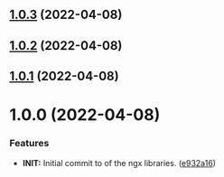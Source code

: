 ## [1.0.3](https://github.com/benMain/ngx-epic-fhir-client/compare/v1.0.2...v1.0.3) (2022-04-08)

## [1.0.2](https://github.com/benMain/ngx-epic-fhir-client/compare/v1.0.1...v1.0.2) (2022-04-08)

## [1.0.1](https://github.com/benMain/ngx-epic-fhir-client/compare/v1.0.0...v1.0.1) (2022-04-08)

# 1.0.0 (2022-04-08)


### Features

* **INIT:** Initial commit to of the ngx libraries. ([e932a16](https://github.com/benMain/ngx-epic-fhir-client/commit/e932a16da2f328dcb6677c2b3b43db880c8246f2))
